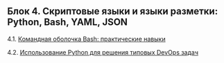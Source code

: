 ## Блок 4. Скриптовые языки и языки разметки: Python, Bash, YAML, JSON

4.1. [Командная оболочка Bash: практические навыки](01-bash)

4.2. [Использование Python для решения типовых DevOps задач](02-py)


